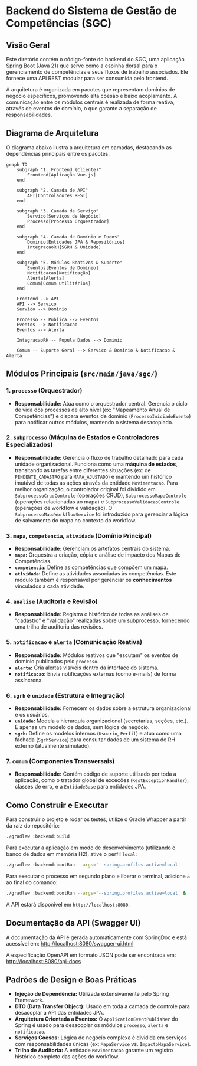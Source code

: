 # Backend do Sistema de Gestão de Competências (SGC)

## Visão Geral
Este diretório contém o código-fonte do backend do SGC, uma aplicação Spring Boot (Java 21) que serve como a espinha dorsal para o gerenciamento de competências e seus fluxos de trabalho associados. Ele fornece uma API REST modular para ser consumida pelo frontend.

A arquitetura é organizada em pacotes que representam domínios de negócio específicos, promovendo alta coesão e baixo acoplamento. A comunicação entre os módulos centrais é realizada de forma reativa, através de eventos de domínio, o que garante a separação de responsabilidades.

## Diagrama de Arquitetura
O diagrama abaixo ilustra a arquitetura em camadas, destacando as dependências principais entre os pacotes.

```mermaid
graph TD
    subgraph "1. Frontend (Cliente)"
        Frontend[Aplicação Vue.js]
    end

    subgraph "2. Camada de API"
        API[Controladores REST]
    end

    subgraph "3. Camada de Serviço"
        Servico[Serviços de Negócio]
        Processo[Processo Orquestrador]
    end

    subgraph "4. Camada de Domínio e Dados"
        Dominio[Entidades JPA & Repositórios]
        IntegracaoRH[SGRH & Unidade]
    end

    subgraph "5. Módulos Reativos & Suporte"
        Eventos[Eventos de Domínio]
        Notificacao[Notificação]
        Alerta[Alerta]
        Comum[Comum Utilitários]
    end

    Frontend --> API
    API --> Servico
    Servico --> Dominio

    Processo -- Publica --> Eventos
    Eventos --> Notificacao
    Eventos --> Alerta

    IntegracaoRH -- Popula Dados --> Dominio

    Comum -- Suporte Geral --> Servico & Dominio & Notificacao & Alerta
```

## Módulos Principais (`src/main/java/sgc/`)

### 1. `processo` (Orquestrador)
- **Responsabilidade:** Atua como o orquestrador central. Gerencia o ciclo de vida dos processos de alto nível (ex: "Mapeamento Anual de Competências") e dispara eventos de domínio (`ProcessoIniciadoEvento`) para notificar outros módulos, mantendo o sistema desacoplado.

### 2. `subprocesso` (Máquina de Estados e Controladores Especializados)
- **Responsabilidade:** Gerencia o fluxo de trabalho detalhado para cada unidade organizacional. Funciona como uma **máquina de estados**, transitando as tarefas entre diferentes situações (ex: de `PENDENTE_CADASTRO` para `MAPA_AJUSTADO`) e mantendo um histórico imutável de todas as ações através da entidade `Movimentacao`. Para melhor organização, o controlador original foi dividido em `SubprocessoCrudControle` (operações CRUD), `SubprocessoMapaControle` (operações relacionadas ao mapa) e `SubprocessoValidacaoControle` (operações de workflow e validação). O `SubprocessoMapaWorkflowService` foi introduzido para gerenciar a lógica de salvamento do mapa no contexto do workflow.

### 3. `mapa`, `competencia`, `atividade` (Domínio Principal)
- **Responsabilidade:** Gerenciam os artefatos centrais do sistema.
- **`mapa`:** Orquestra a criação, cópia e análise de impacto dos Mapas de Competências.
- **`competencia`:** Define as competências que compõem um mapa.
- **`atividade`:** Define as atividades associadas às competências. Este módulo também é responsável por gerenciar os **conhecimentos** vinculados a cada atividade.

### 4. `analise` (Auditoria e Revisão)
- **Responsabilidade:** Registra o histórico de todas as análises de "cadastro" e "validação" realizadas sobre um subprocesso, fornecendo uma trilha de auditoria das revisões.

### 5. `notificacao` e `alerta` (Comunicação Reativa)
- **Responsabilidade:** Módulos reativos que "escutam" os eventos de domínio publicados pelo `processo`.
- **`alerta`:** Cria alertas visíveis dentro da interface do sistema.
- **`notificacao`:** Envia notificações externas (como e-mails) de forma assíncrona.

### 6. `sgrh` e `unidade` (Estrutura e Integração)
- **Responsabilidade:** Fornecem os dados sobre a estrutura organizacional e os usuários.
- **`unidade`:** Modela a hierarquia organizacional (secretarias, seções, etc.). É apenas um modelo de dados, sem lógica de negócio.
- **`sgrh`:** Define os modelos internos (`Usuario`, `Perfil`) e atua como uma fachada (`SgrhService`) para consultar dados de um sistema de RH externo (atualmente simulado).

### 7. `comum` (Componentes Transversais)
- **Responsabilidade:** Contém código de suporte utilizado por toda a aplicação, como o tratador global de exceções (`RestExceptionHandler`), classes de erro, e a `EntidadeBase` para entidades JPA.

## Como Construir e Executar
Para construir o projeto e rodar os testes, utilize o Gradle Wrapper a partir da raiz do repositório:
```bash
./gradlew :backend:build
```

Para executar a aplicação em modo de desenvolvimento (utilizando o banco de dados em memória H2), ative o perfil `local`:

```bash
./gradlew :backend:bootRun --args='--spring.profiles.active=local'
```

Para executar o processo em segundo plano e liberar o terminal, adicione `&` ao final do comando:

```bash
./gradlew :backend:bootRun --args='--spring.profiles.active=local' &
```

A API estará disponível em `http://localhost:8080`.

## Documentação da API (Swagger UI)
A documentação da API é gerada automaticamente com SpringDoc e está acessível em:
[http://localhost:8080/swagger-ui.html](http://localhost:8080/swagger-ui.html)

A especificação OpenAPI em formato JSON pode ser encontrada em:
[http://localhost:8080/api-docs](http://localhost:8080/api-docs)

## Padrões de Design e Boas Práticas
- **Injeção de Dependência:** Utilizada extensivamente pelo Spring Framework.
- **DTO (Data Transfer Object):** Usado em toda a camada de controle para desacoplar a API das entidades JPA.
- **Arquitetura Orientada a Eventos:** O `ApplicationEventPublisher` do Spring é usado para desacoplar os módulos `processo`, `alerta` e `notificacao`.
- **Serviços Coesos:** Lógica de negócio complexa é dividida em serviços com responsabilidades únicas (ex: `MapaService` vs. `ImpactoMapaService`).
- **Trilha de Auditoria:** A entidade `Movimentacao` garante um registro histórico completo das ações do workflow.